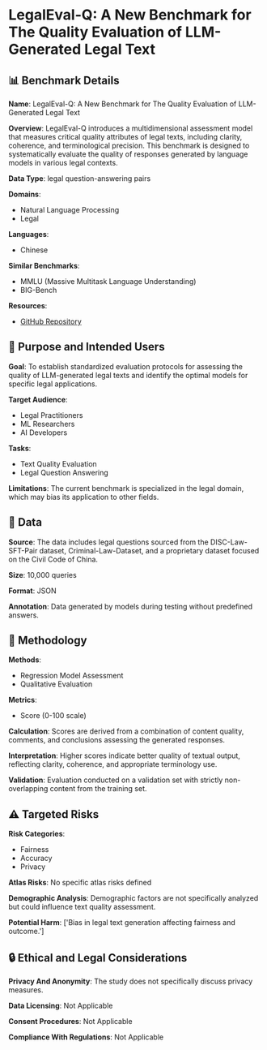 # LegalEval-Q: A New Benchmark for The Quality Evaluation of LLM-Generated Legal Text

## 📊 Benchmark Details

**Name**: LegalEval-Q: A New Benchmark for The Quality Evaluation of LLM-Generated Legal Text

**Overview**: LegalEval-Q introduces a multidimensional assessment model that measures critical quality attributes of legal texts, including clarity, coherence, and terminological precision. This benchmark is designed to systematically evaluate the quality of responses generated by language models in various legal contexts.

**Data Type**: legal question-answering pairs

**Domains**:
- Natural Language Processing
- Legal

**Languages**:
- Chinese

**Similar Benchmarks**:
- MMLU (Massive Multitask Language Understanding)
- BIG-Bench

**Resources**:
- [GitHub Repository](https://github.com/lyxx3rd/LegalEval-Q)

## 🎯 Purpose and Intended Users

**Goal**: To establish standardized evaluation protocols for assessing the quality of LLM-generated legal texts and identify the optimal models for specific legal applications.

**Target Audience**:
- Legal Practitioners
- ML Researchers
- AI Developers

**Tasks**:
- Text Quality Evaluation
- Legal Question Answering

**Limitations**: The current benchmark is specialized in the legal domain, which may bias its application to other fields.

## 💾 Data

**Source**: The data includes legal questions sourced from the DISC-Law-SFT-Pair dataset, Criminal-Law-Dataset, and a proprietary dataset focused on the Civil Code of China.

**Size**: 10,000 queries

**Format**: JSON

**Annotation**: Data generated by models during testing without predefined answers.

## 🔬 Methodology

**Methods**:
- Regression Model Assessment
- Qualitative Evaluation

**Metrics**:
- Score (0-100 scale)

**Calculation**: Scores are derived from a combination of content quality, comments, and conclusions assessing the generated responses.

**Interpretation**: Higher scores indicate better quality of textual output, reflecting clarity, coherence, and appropriate terminology use.

**Validation**: Evaluation conducted on a validation set with strictly non-overlapping content from the training set.

## ⚠️ Targeted Risks

**Risk Categories**:
- Fairness
- Accuracy
- Privacy

**Atlas Risks**:
No specific atlas risks defined

**Demographic Analysis**: Demographic factors are not specifically analyzed but could influence text quality assessment.

**Potential Harm**: ['Bias in legal text generation affecting fairness and outcome.']

## 🔒 Ethical and Legal Considerations

**Privacy And Anonymity**: The study does not specifically discuss privacy measures.

**Data Licensing**: Not Applicable

**Consent Procedures**: Not Applicable

**Compliance With Regulations**: Not Applicable
